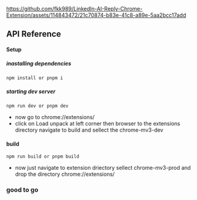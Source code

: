 


https://github.com/fkk989/LinkedIn-AI-Reply-Chrome-Extension/assets/114843472/21c70874-b83e-41c8-a89e-5aa2bcc17add



## API Reference

#### Setup

##### inastalling dependencies
```
npm install or pnpm i 
```
##### starting dev server
```
npm run dev or pnpm dev
```

- now go to chrome://extensions/
- click on Load unpack at left corner then browser to the extensions directory navigate to build and sellect the chrome-mv3-dev 

#### build
```
npm run build or pnpm build
```

- now just navigate to extension driectory sellect chrome-mv3-prod  and drop the directory chrome://extensions/


### good to go 



